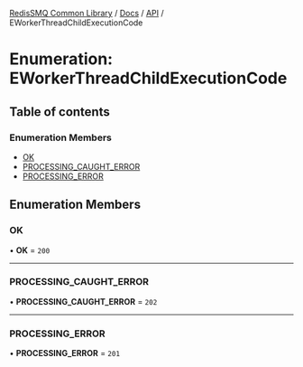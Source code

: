 [RedisSMQ Common Library](../../../README.md) / [Docs](../../README.md) / [API](../README.md) / EWorkerThreadChildExecutionCode

# Enumeration: EWorkerThreadChildExecutionCode

## Table of contents

### Enumeration Members

- [OK](EWorkerThreadChildExecutionCode.md#ok)
- [PROCESSING\_CAUGHT\_ERROR](EWorkerThreadChildExecutionCode.md#processing_caught_error)
- [PROCESSING\_ERROR](EWorkerThreadChildExecutionCode.md#processing_error)

## Enumeration Members

### OK

• **OK** = ``200``

___

### PROCESSING\_CAUGHT\_ERROR

• **PROCESSING\_CAUGHT\_ERROR** = ``202``

___

### PROCESSING\_ERROR

• **PROCESSING\_ERROR** = ``201``
